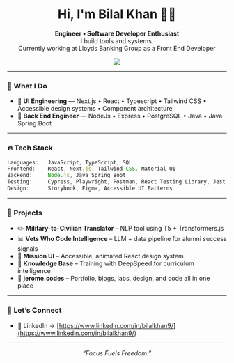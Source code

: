 <h1 align="center">Hi, I'm Bilal Khan 👋🏾</h1>

<p align="center">
  <b> Engineer  • Software Developer Enthusiast</b><br>
  I build tools and systems.<br>
  Currently working at Lloyds Banking Group as a Front End Developer
</p>

<p align="center">
  <a href="https://www.linkedin.com/in/bilalkhan9/" target="_blank"><img src="https://img.shields.io/badge/LinkedIn-%230077B5.svg?style=for-the-badge&logo=linkedin&logoColor=white"/></a>
</p>

---

### 🧠 What I Do

- 🎨 **UI Engineering** — Next.js • React • Typescript • Tailwind CSS • Accessible design systems • Component architecture, 
- 🔁 **Back End Engineer** — NodeJs • Express • PostgreSQL • Java • Java Spring Boot


---

### 🔥 Tech Stack

```ts
Languages:   JavaScript, TypeScript, SQL
Frontend:    React, Next.js, Tailwind CSS, Material UI
Backend:     Node.js, Java Spring Boot
Testing:     Cypress, Playwright, Postman, React Testing Library, Jest
Design:      Storybook, Figma, Accessible UI Patterns
```

---

### 🚀 Projects

- ✏️ **Military-to-Civilian Translator** – NLP tool using T5 + Transformers.js
- 📊 **Vets Who Code Intelligence** – LLM + data pipeline for alumni success signals
- 🎨 **Mission UI** – Accessible, animated React design system
- 🧠 **Knowledge Base** – Training with DeepSpeed for curriculum intelligence
- 🧰 **jerome.codes** – Portfolio, blogs, labs, design, and code all in one place

---

### 💬 Let’s Connect

- 💼 LinkedIn → [https://www.linkedin.com/in/bilalkhan9/](https://www.linkedin.com/in/bilalkhan9/)

---

<p align="center"><em>“Focus Fuels Freedom.”</em></p>
